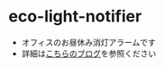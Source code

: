 # eco-light-notifier

* オフィスのお昼休み消灯アラームです
* 詳細は[こちらのブログ](https://qiita.com/ottijp/items/a0ca2a242c0f3ea0ba18)を参照ください
